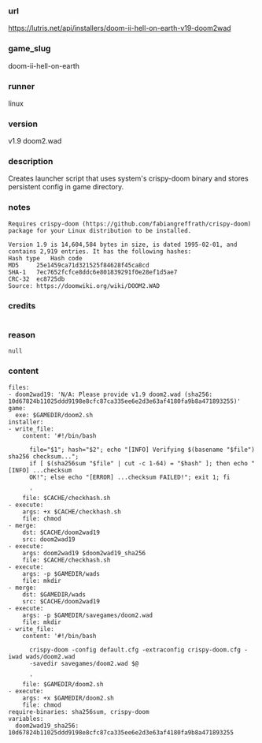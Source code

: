 ### url

https://lutris.net/api/installers/doom-ii-hell-on-earth-v19-doom2wad

### game_slug

doom-ii-hell-on-earth

### runner

linux

### version

v1.9 doom2.wad

### description

Creates launcher script that uses system's crispy-doom binary and stores persistent config in game directory.

### notes

```
Requires crispy-doom (https://github.com/fabiangreffrath/crispy-doom) package for your Linux distribution to be installed.

Version 1.9 is 14,604,584 bytes in size, is dated 1995-02-01, and contains 2,919 entries. It has the following hashes:
Hash type 	Hash code
MD5 	25e1459ca71d321525f84628f45ca8cd
SHA-1 	7ec7652fcfce8ddc6e801839291f0e28ef1d5ae7
CRC-32 	ec8725db 
Source: https://doomwiki.org/wiki/DOOM2.WAD
```

### credits

```

```

### reason

```
null
```

### content

```
files:
- doom2wad19: 'N/A: Please provide v1.9 doom2.wad (sha256: 10d67824b11025ddd9198e8cfc87ca335ee6e2d3e63af4180fa9b8a471893255)'
game:
  exe: $GAMEDIR/doom2.sh
installer:
- write_file:
    content: '#!/bin/bash

      file="$1"; hash="$2"; echo "[INFO] Verifying $(basename "$file") sha256 checksum...";
      if [ $(sha256sum "$file" | cut -c 1-64) = "$hash" ]; then echo "[INFO] ...checksum
      OK!"; else echo "[ERROR] ...checksum FAILED!"; exit 1; fi

      '
    file: $CACHE/checkhash.sh
- execute:
    args: +x $CACHE/checkhash.sh
    file: chmod
- merge:
    dst: $CACHE/doom2wad19
    src: doom2wad19
- execute:
    args: doom2wad19 $doom2wad19_sha256
    file: $CACHE/checkhash.sh
- execute:
    args: -p $GAMEDIR/wads
    file: mkdir
- merge:
    dst: $GAMEDIR/wads
    src: $CACHE/doom2wad19
- execute:
    args: -p $GAMEDIR/savegames/doom2.wad
    file: mkdir
- write_file:
    content: '#!/bin/bash

      crispy-doom -config default.cfg -extraconfig crispy-doom.cfg -iwad wads/doom2.wad
      -savedir savegames/doom2.wad $@

      '
    file: $GAMEDIR/doom2.sh
- execute:
    args: +x $GAMEDIR/doom2.sh
    file: chmod
require-binaries: sha256sum, crispy-doom
variables:
  doom2wad19_sha256: 10d67824b11025ddd9198e8cfc87ca335ee6e2d3e63af4180fa9b8a471893255

```

